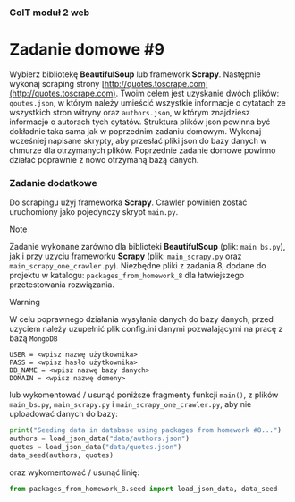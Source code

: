 ### GoIT moduł 2 web 
# Zadanie domowe #9

Wybierz bibliotekę **BeautifulSoup** lub framework **Scrapy**. Następnie wykonaj scraping strony [http://quotes.toscrape.com](http://quotes.toscrape.com). 
Twoim celem jest uzyskanie dwóch plików: `qoutes.json`, w którym należy umieścić wszystkie informacje o cytatach ze wszystkich stron witryny oraz `authors.json`, 
w którym znajdziesz informacje o autorach tych cytatów. Struktura plików json powinna być dokładnie taka sama jak w poprzednim zadaniu domowym. 
Wykonaj wcześniej napisane skrypty, aby przesłać pliki json do bazy danych w chmurze dla otrzymanych plików. 
Poprzednie zadanie domowe powinno działać poprawnie z nowo otrzymaną bazą danych.

### Zadanie dodatkowe
Do scrapingu użyj frameworka **Scrapy**. Crawler powinien zostać uruchomiony jako pojedynczy skrypt `main.py`.

> [!NOTE]
> Zadanie wykonane zarówno dla biblioteki **BeautifulSoup** (plik: `main_bs.py`), jak i przy uzyciu frameworku **Scrapy** (plik: `main_scrapy.py` oraz `main_scrapy_one_crawler.py`).
> Niezbędne pliki z zadania 8, dodane do projektu w katalogu: `packages_from_homework_8` dla łatwiejszego przetestowania rozwiązania.

> [!WARNING]
> W celu poprawnego działania wysyłania danych do bazy danych,
> przed uzyciem należy uzupełnić plik config.ini danymi pozwalającymi na pracę z bazą `MongoDB`
>``` 
> USER = <wpisz nazwę użytkownika>
> PASS = <wpisz hasło użytkownika>
> DB_NAME = <wpisz nazwę bazy danych>
> DOMAIN = <wpisz nazwę domeny>
>```
> lub wykomentować / usunąć poniższe fragmenty funkcji `main()`, z plików `main_bs.py`, `main_scrapy.py` i `main_scrapy_one_crawler.py`, aby nie uploadować danych do bazy:
>
> ``` Python
> print("Seeding data in database using packages from homework #8...")
> authors = load_json_data("data/authors.json")
> quotes = load_json_data("data/quotes.json")
> data_seed(authors, quotes)
> ```
> oraz wykomentować / usunąć linię:
> ``` Python
> from packages_from_homework_8.seed import load_json_data, data_seed
> ```

